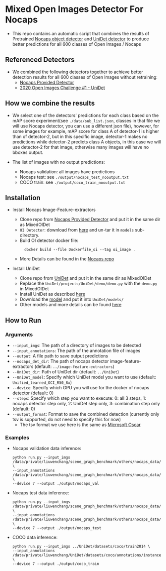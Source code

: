 # Mixed Open Images Detector For Nocaps

* This repo contains an automatic script that combines the results of Pretrained 
[Nocaps object detector](https://github.com/nocaps-org/image-feature-extractors) and [UniDet detector](https://github.com/xingyizhou/UniDet) 
to produce better predictions for all 600 classes of Open Images / Nocaps 

## Referenced Detectors

* We combined the following detectors together to achieve better detection results for all 600 classes of Open Images without retraining: 
    * [Nocaps Provided Detector](https://github.com/nocaps-org/image-feature-extractors)
    * [2020 Open Images Challenge #1 - UniDet](https://github.com/xingyizhou/UniDet)

## How we combine the results

* We select one of the detectors' predictions for each class based on the mAP score experiment(see `./data/sub_list.json`, classes in that file we will use Nocaps detector, you can use a different json file), however, for some images for example, mAP score for class A of detector-1 is higher than of detector-2, but in this specific image, detector-1 makes no predictions while detector-2 predicts class A objects, in this case we will use detector-2 for that image, otherwise many images will have no bboxes output.

* The list of images with no output predictions:
    * Nocaps validation: all images have predictions
    * Nocaps test: see `./output/nocaps_test_nooutput.txt`
    * COCO train: see `./output/coco_train_nooutput.txt`

## Installation

* Install Nocaps Image-Feature-extractors
    * Clone repo from [Nocaps Provided Detector](https://github.com/nocaps-org/image-feature-extractors) and put it in the same dir as MixedOIDet
    * `OI Detector`: download from [here](https://www.dropbox.com/s/uoai4xqfdx96q2c/faster_rcnn_inception_resnet_v2_atrous_oid_v4_2018.tar.gz) and un-tar it in `models` sub-directory.
    * Build OI detector docker file: 
      ```shell
        docker build --file Dockerfile_oi --tag oi_image .
      ```
    * More Details can be found in the [Nocaps repo](https://github.com/nocaps-org/image-feature-extractors)
    
* Install UniDet
    * Clone repo from [UniDet](https://github.com/xingyizhou/UniDet) and put it in the same dir as MixedOIDet
    * Replace the `UniDet/projects/UniDet/demo/demo.py` with the `demo.py` in MixedOIDet
    * Install UniDet as described [here](https://github.com/xingyizhou/UniDet/blob/master/INSTALL.md)
    * Download the [model](https://drive.google.com/file/d/1PZ_EQDfCSkmiaJobrCRddu6Bf6QdU1LB/view?usp=sharing) and put it into `UniDet/models/`
    * Other models and more details can be found [here](https://github.com/xingyizhou/UniDet/blob/master/projects/UniDet/unidet_docs/REPRODUCE.md)

## How to Run

### Arguments

* `--input_imgs`: The path of a directory of images to be detected
* `--input_annotations`: The path of the annotation file of images
* `--output`: A file path to save output predictions
* `--nocaps_det_dir`: The path of nocaps detector image-feature-extractors (default: `../image-feature-extractors`)
* `--UniDet_dir`: Path of UniDet dir (default: `../UniDet`)
* `--UniDet_model`: Specify which UniDet model you want to use (default: `Unified_learned_OCI_R50_8x`)
* `--device`: Specify which GPU you will use for the docker of nocaps detector (default: 0)
* `--steps`: Specify which step you want to execute: 0: all 3 steps, 1: nocaps detector step only, 2: UniDet step only, 3: combination step only (default: 0)
* `--output_format`: Format to save the combined detection (currently only tsv is supported, do not need to specify this for now)
    * The tsv format we use here is the same as [Microsoft Oscar](https://github.com/microsoft/Oscar)

### Examples

* Nocaps validation data inference: 
    ```shell
    python run.py --input_imgs /data/private/liuwenchang/scene_graph_benchmark/others/nocaps_data/images_val \
    --input_annotations /data/private/liuwenchang/scene_graph_benchmark/others/nocaps_data/nocaps_val_image_info.json \
    --device 7 --output ./output/nocaps_val
    ```

* Nocaps test data inference: 
    ```shell
    python run.py --input_imgs /data/private/liuwenchang/scene_graph_benchmark/others/nocaps_data/images_test \
    --input_annotations /data/private/liuwenchang/scene_graph_benchmark/others/nocaps_data/nocaps_test_image_info.json \
    --device 7 --output ./output/nocaps_test
    ```

* COCO data inference:
    ```shell
    python run.py --input_imgs ../UniDet/datasets/coco/train2014 \
    --input_annotations /data/private/liuwenchang/UniDet/datasets/coco/annotations/instances_train2014.json \
    --device 7 --output ./output/coco_train
    ```

